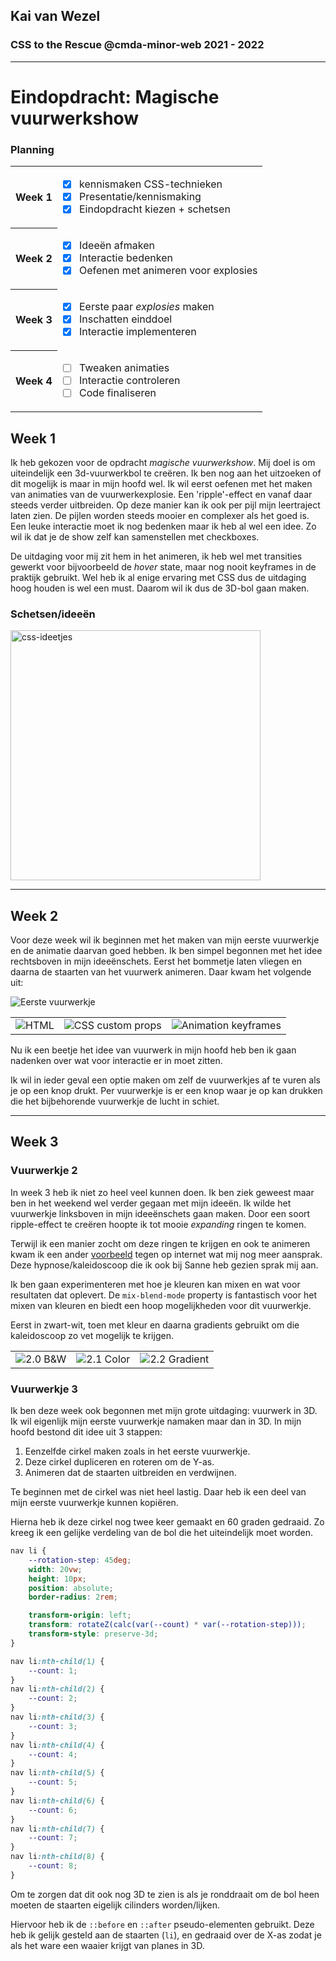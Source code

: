 ## Kai van Wezel

### CSS to the Rescue @cmda-minor-web 2021 - 2022

---

# Eindopdracht: Magische vuurwerkshow

### Planning

<table>
<tr>
<th>Week 1</th>
<td>

- [x] kennismaken CSS-technieken
- [x] Presentatie/kennismaking
- [x] Eindopdracht kiezen + schetsen

</td>

</tr>
<tr>
<th>Week 2</th>
<td>

- [x] Ideeën afmaken
- [x] Interactie bedenken
- [x] Oefenen met animeren voor explosies

</td>
</tr>
<tr>
<th>Week 3</th>
<td>

- [x] Eerste paar _explosies_ maken
- [x] Inschatten einddoel
- [x] Interactie implementeren

</td>
</tr>
<tr>
<th>Week 4</th>
<td>

- [ ] Tweaken animaties
- [ ] Interactie controleren
- [ ] Code finaliseren

</td>
</tr>
</table>

## Week 1

Ik heb gekozen voor de opdracht _magische vuurwerkshow_. Mij doel is om uiteindelijk een 3d-vuurwerkbol te creëren. Ik ben nog aan het uitzoeken of dit mogelijk is maar in mijn hoofd wel. Ik wil eerst oefenen met het maken van animaties van de vuurwerkexplosie. Een 'ripple'-effect en vanaf daar steeds verder uitbreiden. Op deze manier kan ik ook per pijl mijn leertraject laten zien. De pijlen worden steeds mooier en complexer als het goed is.
Een leuke interactie moet ik nog bedenken maar ik heb al wel een idee. Zo wil ik dat je de show zelf kan samenstellen met checkboxes.

De uitdaging voor mij zit hem in het animeren, ik heb wel met transities gewerkt voor bijvoorbeeld de _hover_ state, maar nog nooit keyframes in de praktijk gebruikt. Wel heb ik al enige ervaring met CSS dus de uitdaging hoog houden is wel een must. Daarom wil ik dus de 3D-bol gaan maken.

### Schetsen/ideeën

<img src="docs/img/css-ideas.jpg" alt="css-ideetjes" width="400px"/>

---

## Week 2

Voor deze week wil ik beginnen met het maken van mijn eerste vuurwerkje en de animatie daarvan goed hebben. Ik ben simpel begonnen met het idee rechtsboven in mijn ideeënschets. Eerst het bommetje laten vliegen en daarna de staarten van het vuurwerk animeren. Daar kwam het volgende uit:

![Eerste vuurwerkje](docs/img/shell1.gif)

<table>
    <tr>
    <td><img src=./docs/img/shell1-html.png />HTML</td>
    <td><img src=./docs/img/shell1-css.png />CSS custom props</td>
    <td><img src=./docs/img/shell1-anim.png />Animation keyframes</td>
    </tr>
</table>

Nu ik een beetje het idee van vuurwerk in mijn hoofd heb ben ik gaan nadenken over wat voor interactie er in moet zitten.

Ik wil in ieder geval een optie maken om zelf de vuurwerkjes af te vuren als je op een knop drukt. Per vuurwerkje is er een knop waar je op kan drukken die het bijbehorende vuurwerkje de lucht in schiet.

---

## Week 3

### Vuurwerkje 2

In week 3 heb ik niet zo heel veel kunnen doen. Ik ben ziek geweest maar ben in het weekend wel verder gegaan met mijn ideeën. Ik wilde het vuurwerkje linksboven in mijn ideeënschets gaan maken. Door een soort ripple-effect te creëren hoopte ik tot mooie _expanding_ ringen te komen.

Terwijl ik een manier zocht om deze ringen te krijgen en ook te animeren kwam ik een ander [voorbeeld](https://codepen.io/dmgig/pen/LRNpXN) tegen op internet wat mij nog meer aansprak. Deze hypnose/kaleidoscoop die ik ook bij Sanne heb gezien sprak mij aan.

Ik ben gaan experimenteren met hoe je kleuren kan mixen en wat voor resultaten dat oplevert.
De `mix-blend-mode` property is fantastisch voor het mixen van kleuren en biedt een hoop mogelijkheden voor dit vuurwerkje.

Eerst in zwart-wit, toen met kleur en daarna gradients gebruikt om die kaleidoscoop zo vet mogelijk te krijgen.

<table>
    <tr>
    <td><img src=./docs/img/shell2.0.gif />2.0 B&W</td>
    <td><img src=./docs/img/shell2.1.gif />2.1 Color</td>
    <td><img src=./docs/img/shell2.2.gif />2.2 Gradient</td>
    </tr>
</table>

### Vuurwerkje 3

Ik ben deze week ook begonnen met mijn grote uitdaging: vuurwerk in 3D. Ik wil eigenlijk mijn eerste vuurwerkje namaken maar dan in 3D. In mijn hoofd bestond dit idee uit 3 stappen:

1. Eenzelfde cirkel maken zoals in het eerste vuurwerkje.
2. Deze cirkel dupliceren en roteren om de Y-as.
3. Animeren dat de staarten uitbreiden en verdwijnen.

Te beginnen met de cirkel was niet heel lastig. Daar heb ik een deel van mijn eerste vuurwerkje kunnen kopiëren.

Hierna heb ik deze cirkel nog twee keer gemaakt en 60 graden gedraaid. Zo kreeg ik een gelijke verdeling van de bol die het uiteindelijk moet worden.

```css
nav li {
	--rotation-step: 45deg;
	width: 20vw;
	height: 10px;
	position: absolute;
	border-radius: 2rem;

	transform-origin: left;
	transform: rotateZ(calc(var(--count) * var(--rotation-step)));
	transform-style: preserve-3d;
}

nav li:nth-child(1) {
	--count: 1;
}
nav li:nth-child(2) {
	--count: 2;
}
nav li:nth-child(3) {
	--count: 3;
}
nav li:nth-child(4) {
	--count: 4;
}
nav li:nth-child(5) {
	--count: 5;
}
nav li:nth-child(6) {
	--count: 6;
}
nav li:nth-child(7) {
	--count: 7;
}
nav li:nth-child(8) {
	--count: 8;
}
```

Om te zorgen dat dit ook nog 3D te zien is als je ronddraait om de bol heen moeten de staarten eigelijk cilinders worden/lijken.

Hiervoor heb ik de `::before` en `::after` pseudo-elementen gebruikt. Deze heb ik gelijk gesteld aan de staarten (`li`), en gedraaid over de X-as zodat je als het ware een waaier krijgt van planes in 3D.
